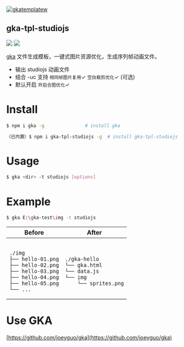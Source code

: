 [![gkatemplatew](https://user-images.githubusercontent.com/10385585/28489021-a9cc83aa-6eea-11e7-8c1b-4bb326bb9fe9.png)](https://github.com/joeyguo/gka)

## gka-tpl-studiojs

<a href="https://www.npmjs.org/package/gka-tpl-studiojs"><img src="https://img.shields.io/npm/v/gka-tpl-studiojs.svg?style=flat"></a>
<a href="https://github.com/joeyguo/gka-tpl-studiojs#license"><img src="https://img.shields.io/badge/license-MIT-blue.svg"></a>

[gka](https://github.com/joeyguo/gka) 文件生成模板，一键式图片资源优化，生成序列帧动画文件。

- 输出 studiojs 动画文件
- 结合 -uc 支持 `相同帧图片复用`✓ `空白裁剪优化`✓ (可选) 
- 默认开启 `开启合图优化`✓

# Install

```sh
$ npm i gka -g               # install gka

（已内置）$ npm i gka-tpl-studiojs -g  # install gka-tpl-studiojs
```

# Usage

```sh
$ gka <dir> -t studiojs [options]
```

# Example

```sh
$ gka E:\gka-test\img -t studiojs
```

<table>
    <thead>
        <tr><th>Before</th><th>After</th></tr>
    </thead>
    <tbody>
        <tr>
            <td><pre><code>
./img
├── hello-01.png
├── hello-02.png
├── hello-03.png
├── hello-04.png
├── hello-05.png
└── ...
</code></pre></td>
<td><pre><code>
./gka-hello
└── gka.html
└── data.js
└── img
    └── sprites.png
</code></pre></td>
        </tr>
    </tbody>
</table>

# Use GKA

[https://github.com/joeyguo/gka](https://github.com/joeyguo/gka)

